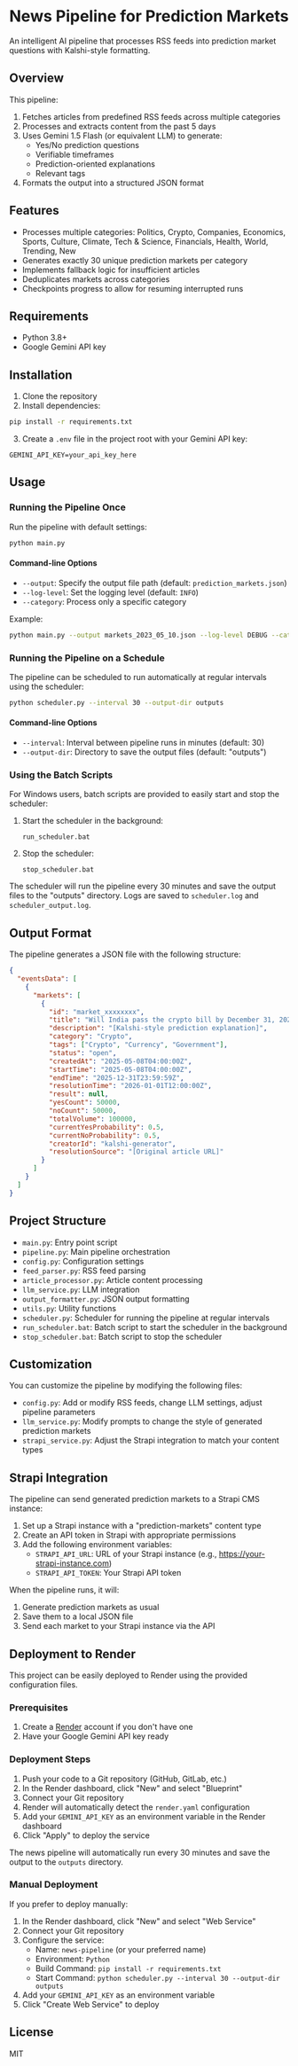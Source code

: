 # News Pipeline for Prediction Markets

An intelligent AI pipeline that processes RSS feeds into prediction market questions with Kalshi-style formatting.

## Overview

This pipeline:

1. Fetches articles from predefined RSS feeds across multiple categories
2. Processes and extracts content from the past 5 days
3. Uses Gemini 1.5 Flash (or equivalent LLM) to generate:
   - Yes/No prediction questions
   - Verifiable timeframes
   - Prediction-oriented explanations
   - Relevant tags
4. Formats the output into a structured JSON format

## Features

- Processes multiple categories: Politics, Crypto, Companies, Economics, Sports, Culture, Climate, Tech & Science, Financials, Health, World, Trending, New
- Generates exactly 30 unique prediction markets per category
- Implements fallback logic for insufficient articles
- Deduplicates markets across categories
- Checkpoints progress to allow for resuming interrupted runs

## Requirements

- Python 3.8+
- Google Gemini API key

## Installation

1. Clone the repository
2. Install dependencies:

```bash
pip install -r requirements.txt
```

3. Create a `.env` file in the project root with your Gemini API key:

```
GEMINI_API_KEY=your_api_key_here
```

## Usage

### Running the Pipeline Once

Run the pipeline with default settings:

```bash
python main.py
```

#### Command-line Options

- `--output`: Specify the output file path (default: `prediction_markets.json`)
- `--log-level`: Set the logging level (default: `INFO`)
- `--category`: Process only a specific category

Example:

```bash
python main.py --output markets_2023_05_10.json --log-level DEBUG --category Crypto
```

### Running the Pipeline on a Schedule

The pipeline can be scheduled to run automatically at regular intervals using the scheduler:

```bash
python scheduler.py --interval 30 --output-dir outputs
```

#### Command-line Options

- `--interval`: Interval between pipeline runs in minutes (default: 30)
- `--output-dir`: Directory to save the output files (default: "outputs")

### Using the Batch Scripts

For Windows users, batch scripts are provided to easily start and stop the scheduler:

1. Start the scheduler in the background:
   ```
   run_scheduler.bat
   ```

2. Stop the scheduler:
   ```
   stop_scheduler.bat
   ```

The scheduler will run the pipeline every 30 minutes and save the output files to the "outputs" directory. Logs are saved to `scheduler.log` and `scheduler_output.log`.

## Output Format

The pipeline generates a JSON file with the following structure:

```json
{
  "eventsData": [
    {
      "markets": [
        {
          "id": "market_xxxxxxxx",
          "title": "Will India pass the crypto bill by December 31, 2025?",
          "description": "[Kalshi-style prediction explanation]",
          "category": "Crypto",
          "tags": ["Crypto", "Currency", "Government"],
          "status": "open",
          "createdAt": "2025-05-08T04:00:00Z",
          "startTime": "2025-05-08T04:00:00Z",
          "endTime": "2025-12-31T23:59:59Z",
          "resolutionTime": "2026-01-01T12:00:00Z",
          "result": null,
          "yesCount": 50000,
          "noCount": 50000,
          "totalVolume": 100000,
          "currentYesProbability": 0.5,
          "currentNoProbability": 0.5,
          "creatorId": "kalshi-generator",
          "resolutionSource": "[Original article URL]"
        }
      ]
    }
  ]
}
```

## Project Structure

- `main.py`: Entry point script
- `pipeline.py`: Main pipeline orchestration
- `config.py`: Configuration settings
- `feed_parser.py`: RSS feed parsing
- `article_processor.py`: Article content processing
- `llm_service.py`: LLM integration
- `output_formatter.py`: JSON output formatting
- `utils.py`: Utility functions
- `scheduler.py`: Scheduler for running the pipeline at regular intervals
- `run_scheduler.bat`: Batch script to start the scheduler in the background
- `stop_scheduler.bat`: Batch script to stop the scheduler

## Customization

You can customize the pipeline by modifying the following files:

- `config.py`: Add or modify RSS feeds, change LLM settings, adjust pipeline parameters
- `llm_service.py`: Modify prompts to change the style of generated prediction markets
- `strapi_service.py`: Adjust the Strapi integration to match your content types

## Strapi Integration

The pipeline can send generated prediction markets to a Strapi CMS instance:

1. Set up a Strapi instance with a "prediction-markets" content type
2. Create an API token in Strapi with appropriate permissions
3. Add the following environment variables:
   - `STRAPI_API_URL`: URL of your Strapi instance (e.g., https://your-strapi-instance.com)
   - `STRAPI_API_TOKEN`: Your Strapi API token

When the pipeline runs, it will:
1. Generate prediction markets as usual
2. Save them to a local JSON file
3. Send each market to your Strapi instance via the API

## Deployment to Render

This project can be easily deployed to Render using the provided configuration files.

### Prerequisites

1. Create a [Render](https://render.com/) account if you don't have one
2. Have your Google Gemini API key ready

### Deployment Steps

1. Push your code to a Git repository (GitHub, GitLab, etc.)
2. In the Render dashboard, click "New" and select "Blueprint"
3. Connect your Git repository
4. Render will automatically detect the `render.yaml` configuration
5. Add your `GEMINI_API_KEY` as an environment variable in the Render dashboard
6. Click "Apply" to deploy the service

The news pipeline will automatically run every 30 minutes and save the output to the `outputs` directory.

### Manual Deployment

If you prefer to deploy manually:

1. In the Render dashboard, click "New" and select "Web Service"
2. Connect your Git repository
3. Configure the service:
   - Name: `news-pipeline` (or your preferred name)
   - Environment: `Python`
   - Build Command: `pip install -r requirements.txt`
   - Start Command: `python scheduler.py --interval 30 --output-dir outputs`
4. Add your `GEMINI_API_KEY` as an environment variable
5. Click "Create Web Service" to deploy

## License

MIT
